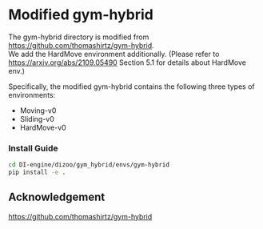 # Modified gym-hybrid

The gym-hybrid directory is modified from https://github.com/thomashirtz/gym-hybrid.     
We add the HardMove environment additionally.  (Please refer to https://arxiv.org/abs/2109.05490 Section 5.1 for details about HardMove env.) 

Specifically, the modified gym-hybrid contains the following three types of environments:

- Moving-v0 
- Sliding-v0
- HardMove-v0 

### Install Guide

```bash
cd DI-engine/dizoo/gym_hybrid/envs/gym-hybrid
pip install -e .
```

## Acknowledgement

https://github.com/thomashirtz/gym-hybrid